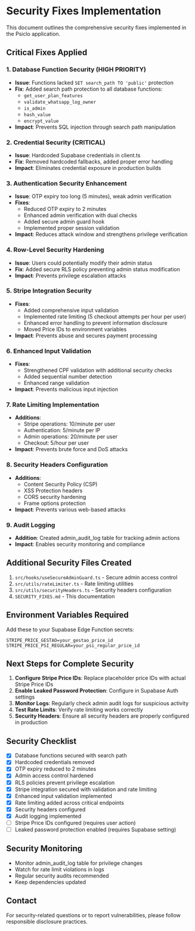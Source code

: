 # Security Fixes Implementation

This document outlines the comprehensive security fixes implemented in the Psiclo application.

## Critical Fixes Applied

### 1. Database Function Security (HIGH PRIORITY)
- **Issue**: Functions lacked `SET search_path TO 'public'` protection
- **Fix**: Added search path protection to all database functions:
  - `get_user_plan_features`
  - `validate_whatsapp_log_owner`
  - `is_admin`
  - `hash_value`
  - `encrypt_value`
- **Impact**: Prevents SQL injection through search path manipulation

### 2. Credential Security (CRITICAL)
- **Issue**: Hardcoded Supabase credentials in client.ts
- **Fix**: Removed hardcoded fallbacks, added proper error handling
- **Impact**: Eliminates credential exposure in production builds

### 3. Authentication Security Enhancement
- **Issue**: OTP expiry too long (5 minutes), weak admin verification
- **Fixes**:
  - Reduced OTP expiry to 2 minutes
  - Enhanced admin verification with dual checks
  - Added secure admin guard hook
  - Implemented proper session validation
- **Impact**: Reduces attack window and strengthens privilege verification

### 4. Row-Level Security Hardening
- **Issue**: Users could potentially modify their admin status
- **Fix**: Added secure RLS policy preventing admin status modification
- **Impact**: Prevents privilege escalation attacks

### 5. Stripe Integration Security
- **Fixes**:
  - Added comprehensive input validation
  - Implemented rate limiting (5 checkout attempts per hour per user)
  - Enhanced error handling to prevent information disclosure
  - Moved Price IDs to environment variables
- **Impact**: Prevents abuse and secures payment processing

### 6. Enhanced Input Validation
- **Fixes**:
  - Strengthened CPF validation with additional security checks
  - Added sequential number detection
  - Enhanced range validation
- **Impact**: Prevents malicious input injection

### 7. Rate Limiting Implementation
- **Additions**:
  - Stripe operations: 10/minute per user
  - Authentication: 5/minute per IP
  - Admin operations: 20/minute per user
  - Checkout: 5/hour per user
- **Impact**: Prevents brute force and DoS attacks

### 8. Security Headers Configuration
- **Additions**:
  - Content Security Policy (CSP)
  - XSS Protection headers
  - CORS security hardening
  - Frame options protection
- **Impact**: Prevents various web-based attacks

### 9. Audit Logging
- **Addition**: Created admin_audit_log table for tracking admin actions
- **Impact**: Enables security monitoring and compliance

## Additional Security Files Created

1. `src/hooks/useSecureAdminGuard.ts` - Secure admin access control
2. `src/utils/rateLimiter.ts` - Rate limiting utilities
3. `src/utils/securityHeaders.ts` - Security headers configuration
4. `SECURITY_FIXES.md` - This documentation

## Environment Variables Required

Add these to your Supabase Edge Function secrets:

```
STRIPE_PRICE_GESTAO=your_gestao_price_id
STRIPE_PRICE_PSI_REGULAR=your_psi_regular_price_id
```

## Next Steps for Complete Security

1. **Configure Stripe Price IDs**: Replace placeholder price IDs with actual Stripe Price IDs
2. **Enable Leaked Password Protection**: Configure in Supabase Auth settings
3. **Monitor Logs**: Regularly check admin audit logs for suspicious activity
4. **Test Rate Limits**: Verify rate limiting works correctly
5. **Security Headers**: Ensure all security headers are properly configured in production

## Security Checklist

- [x] Database functions secured with search path
- [x] Hardcoded credentials removed
- [x] OTP expiry reduced to 2 minutes
- [x] Admin access control hardened
- [x] RLS policies prevent privilege escalation
- [x] Stripe integration secured with validation and rate limiting
- [x] Enhanced input validation implemented
- [x] Rate limiting added across critical endpoints
- [x] Security headers configured
- [x] Audit logging implemented
- [ ] Stripe Price IDs configured (requires user action)
- [ ] Leaked password protection enabled (requires Supabase setting)

## Security Monitoring

- Monitor admin_audit_log table for privilege changes
- Watch for rate limit violations in logs
- Regular security audits recommended
- Keep dependencies updated

## Contact

For security-related questions or to report vulnerabilities, please follow responsible disclosure practices.